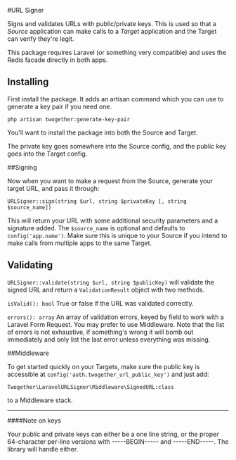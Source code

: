 #URL Signer

Signs and validates URLs with public/private keys. This is used
so that a _Source_ application can make calls to a _Target_
application and the Target can verify they're legit.

This package requires Laravel (or something very compatible) and
uses the Redis facade directly in both apps.

## Installing

First install the package. It adds an artisan command
which you can use to generate a key pair if you need one.

`php artisan twogether:generate-key-pair`

You'll want to install the package into both the Source and Target.

The private key goes somewhere into the Source config, and the public
key goes into the Target config.


##Signing

Now when you want to make a request from the Source, generate your
target URL, and pass it through:

`URLSigner::sign(string $url, string $privateKey [, string $source_name])`

This will return your URL with some additional security parameters
and a signature added. The `$source_name` is optional and defaults
to `config('app.name')`.  Make sure this is unique to your Source
if you intend to make calls from multiple apps to the same Target.


## Validating

`URLSigner::validate(string $url, string $publicKey)` will validate
the signed URL and return a `ValidationResult` object with two
methods.

`isValid(): bool`
True or false if the URL was validated correctly.

`errors(): array`
An array of validation errors, keyed by field to work with a
Laravel Form Request. You may prefer to use Middleware. Note that
the list of errors is not exhaustive, if something's wrong it
will bomb out immediately and only list the last error unless
everything was missing.

##Middleware

To get started quickly on your Targets, make sure the public key
is accessible at `config('auth.twogether_url_public_key')` and
just add:

`Twogether\LaravelURLSigner\Middleware\SignedURL:class`

to a Middleware stack.

---

####Note on keys

Your public and private keys can either be a one line string, or
the proper 64-character per-line versions with -----BEGIN----- and 
-----END-----. The library will handle either.